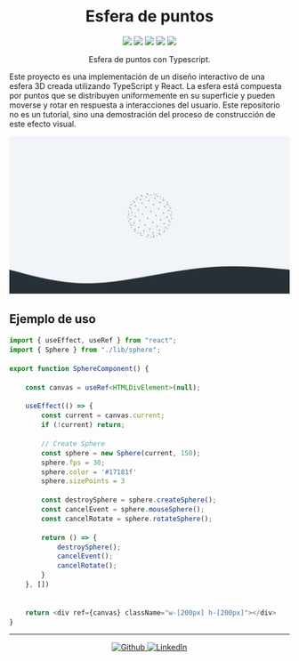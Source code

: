 <h1 align="center">Esfera de puntos</h1>

<p align="center" >
<img src="https://img.shields.io/github/last-commit/EddyBel/Esfera-de-puntos?color=%23AED6F1&style=for-the-badge" />
<img src="https://img.shields.io/github/license/EddyBel/Esfera-de-puntos?color=%23EAECEE&style=for-the-badge" />
<img src="https://img.shields.io/github/languages/top/EddyBel/Esfera-de-puntos?color=%23F9E79F&style=for-the-badge" />
<img src="https://img.shields.io/github/languages/count/EddyBel/Esfera-de-puntos?color=%23ABEBC6&style=for-the-badge" />
<img src="https://img.shields.io/github/languages/code-size/EddyBel/Esfera-de-puntos?color=%23F1948A&style=for-the-badge" />
</p>

<p align="center">Esfera de puntos con Typescript.</p>

Este proyecto es una implementación de un diseño interactivo de una esfera 3D creada utilizando TypeScript y React. La esfera está compuesta por puntos que se distribuyen uniformemente en su superficie y pueden moverse y rotar en respuesta a interacciones del usuario. Este repositorio no es un tutorial, sino una demostración del proceso de construcción de este efecto visual.

![Preview](./public/Captura%20de%20pantalla%202024-08-22%20134917.png)

## Ejemplo de uso

```typescript
import { useEffect, useRef } from "react";
import { Sphere } from "./lib/sphere";

export function SphereComponent() {

    const canvas = useRef<HTMLDivElement>(null);

    useEffect(() => {
        const current = canvas.current;
        if (!current) return;

        // Create Sphere
        const sphere = new Sphere(current, 150);
        sphere.fps = 30;
        sphere.color = '#17181f'
        sphere.sizePoints = 3
        
        const destroySphere = sphere.createSphere();
        const cancelEvent = sphere.mouseSphere();
        const cancelRotate = sphere.rotateSphere();

        return () => {
            destroySphere();
            cancelEvent();
            cancelRotate();
        }
    }, [])


    return <div ref={canvas} className="w-[200px] h-[200px]"></div>
}
```

---

<p align="center">
  <a href="https://github.com/EddyBel" target="_blank">
    <img alt="Github" src="https://img.shields.io/badge/GitHub-%2312100E.svg?&style=for-the-badge&logo=Github&logoColor=white" />
  </a> 
  <a href="https://www.linkedin.com/in/eduardo-rangel-eddybel/" target="_blank">
    <img alt="LinkedIn" src="https://img.shields.io/badge/linkedin-%230077B5.svg?&style=for-the-badge&logo=linkedin&logoColor=white" />
  </a> 
</p>
